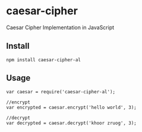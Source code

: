 # caesar-cipher
Caesar Cipher Implementation in JavaScript

## Install

```
npm install caesar-cipher-al
```

## Usage

```
var caesar = require('caesar-cipher-al');

//encrypt  
var encrypted = caesar.encrypt('hello world', 3);

//decrypt
var decrypted = caesar.decrypt('khoor zruog', 3);
```
